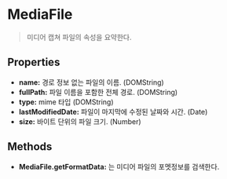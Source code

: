 MediaFile
=========

> 미디어 캡쳐 파일의 속성을 요약한다.

Properties
----------

- __name:__ 경로 정보 없는 파일의 이름. (DOMString)
- __fullPath:__ 파일 이름을 포함한 전체 경로. (DOMString)
- __type:__ mime 타입 (DOMString)
- __lastModifiedDate:__ 파일이 마지막에 수정된 날짜와 시간. (Date)
- __size:__ 바이트 단위의 파일 크기. (Number)

Methods
-------

- __MediaFile.getFormatData:__ 는 미디어 파일의 포멧정보를 검색한다.
